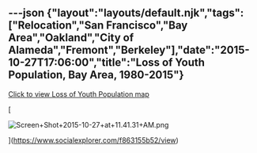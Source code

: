 ---json
{"layout":"layouts/default.njk","tags":["Relocation","San Francisco","Bay Area","Oakland","City of Alameda","Fremont","Berkeley"],"date":"2015-10-27T17:06:00","title":"Loss of Youth Population, Bay Area, 1980-2015"}
---

[Click to view Loss of Youth Population map](https://www.socialexplorer.com/f863155b52/view)

[

![Screen+Shot+2015-10-27+at+11.41.31+AM.png](https://images.squarespace-cdn.com/content/v1/52b7d7a6e4b0b3e376ac8ea2/1514138771098-5JM4BD0HNON2IUZR2087/ke17ZwdGBToddI8pDm48kNMaga6Vg-3gVQz4iapgWTVZw-zPPgdn4jUwVcJE1ZvWQUxwkmyExglNqGp0IvTJZamWLI2zvYWH8K3-s_4yszcp2ryTI0HqTOaaUohrI8PIwkw7hMga0RPz6G20iutcJrgoEdB7oRTuZ-OIwNkAO7I/Screen%2BShot%2B2015-10-27%2Bat%2B11.41.31%2BAM.png)

](https://www.socialexplorer.com/f863155b52/view)